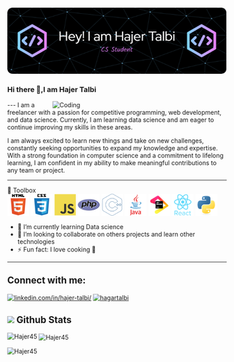 ![Header Image](https://github.com/Hajer45/Hajer45/blob/main/github-header-image%20(1).png)
### Hi there 👋,I am Hajer Talbi

<img align="right" alt="Coding" width="400" src="https://encrypted-tbn0.gstatic.com/images?q=tbn:ANd9GcQPjeKg6m_g2Ntpf4QgwAo0iyRMqI41H8g25A&usqp=CAU">
---
I am a freelancer with a passion for competitive programming, web development, and data science. Currently, I am learning data science and am eager to continue improving my skills in these areas.

I am always excited to learn new things and take on new challenges, constantly seeking opportunities to expand my knowledge and expertise. With a strong foundation in computer science and a commitment to lifelong learning, I am confident in my ability to make meaningful contributions to any team or project.

---
:toolbox: Toolbox 
<br/>
<img   src="https://github.com/devicons/devicon/blob/master/icons/html5/html5-original-wordmark.svg"  width=50px height=50px>
<img   src="https://github.com/devicons/devicon/blob/master/icons/css3/css3-original-wordmark.svg"  width=50px height=50px>
<img   src="https://github.com/devicons/devicon/blob/master/icons/javascript/javascript-original.svg"  width=50px height=50px>
<img   src="https://github.com/devicons/devicon/blob/master/icons/php/php-original.svg"  width=50px height=50px>
<img   src="https://github.com/devicons/devicon/blob/master/icons/cplusplus/cplusplus-line.svg"  width=50px height=50px>
<img   src="https://github.com/devicons/devicon/blob/master/icons/java/java-original-wordmark.svg"  width=50px height=50px>
<img   src="https://github.com/devicons/devicon/blob/master/icons/jetbrains/jetbrains-original.svg"  width=50px height=50px>
<img   src="https://github.com/devicons/devicon/blob/master/icons/react/react-original-wordmark.svg"  width=50px height=50px>
<img   src="https://github.com/devicons/devicon/blob/master/icons/python/python-original.svg"  width=50px height=50px>



<!--
**Hajer45/Hajer45** is a ✨ _special_ ✨ repository because its `README.md` (this file) appears on your GitHub profile.-->
- 🌱 I’m currently learning  Data science
- 👯 I’m looking to collaborate on others projects and learn other technologies
- ⚡ Fun fact: I love cooking :eyes:
---
## <b> Connect with me:</b>
<p align="left">
<a href="https://www.linkedin.com/in/hajer-talbi/" target="blank"><img align="center" src="https://raw.githubusercontent.com/rahuldkjain/github-profile-readme-generator/master/src/images/icons/Social/linked-in-alt.svg" alt="linkedin.com/in/hajer-talbi/" height="40" width="40" /></a>
<a href="https://leetcode.com/u/hagartalbi/" target="blank"><img align="center" src="https://upload.wikimedia.org/wikipedia/commons/1/19/LeetCode_logo_black.png" alt="hagartalbi" height="40" width="40" /></a>
</p>

## <img src="https://media.giphy.com/media/iY8CRBdQXODJSCERIr/giphy.gif" width="35"><b> Github Stats </b>
<p><img align="left" src="https://github-readme-stats.vercel.app/api/top-langs?username=Hajer45&show_icons=true&locale=en&layout=compact" alt="Hajer45" /></p>

<p>&nbsp;<img align="center" src="https://github-readme-stats.vercel.app/api?username=Hajer45&show_icons=true&locale=en" alt="Hajer45" /></p>

<p><img align="center" src="https://github-readme-streak-stats.herokuapp.com/?user=Hajer45&" alt="Hajer45" /></p>

